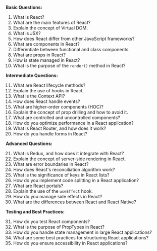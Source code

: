 
**Basic Questions:**

1. What is React?
2. What are the main features of React?
3. Explain the concept of Virtual DOM.
4. What is JSX?
5. How does React differ from other JavaScript frameworks?
6. What are components in React?
7. Differentiate between functional and class components.
8. What are props in React?
9. How is state managed in React?
10. What is the purpose of the `render()` method in React?

**Intermediate Questions:**

11. What are React lifecycle methods?
12. Explain the use of hooks in React.
13. What is the Context API?
14. How does React handle events?
15. What are higher-order components (HOC)?
16. Explain the concept of prop drilling and how to avoid it.
17. What are controlled and uncontrolled components?
18. How do you optimize performance in a React application?
19. What is React Router, and how does it work?
20. How do you handle forms in React?

**Advanced Questions:**

21. What is Redux, and how does it integrate with React?
22. Explain the concept of server-side rendering in React.
23. What are error boundaries in React?
24. How does React's reconciliation algorithm work?
25. What is the significance of keys in React lists?
26. How do you implement code splitting in a React application?
27. What are React portals?
28. Explain the use of the `useEffect` hook.
29. How do you manage side effects in React?
30. What are the differences between React and React Native?

**Testing and Best Practices:**

31. How do you test React components?
32. What is the purpose of PropTypes in React?
33. How do you handle state management in large React applications?
34. What are some best practices for structuring React applications?
35. How do you ensure accessibility in React applications?


